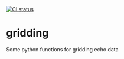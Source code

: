 <!--
SPDX-FileCopyrightText: 2022 Peter Urban, Ghent University

SPDX-License-Identifier: CC0-1.0
-->
<a href="https://github.com/themachinethatgoesping/echogrids/actions/workflows/ci.yml">
  <img src="https://github.com/themachinethatgoesping/echogrids/actions/workflows/ci.yml/badge.svg" alt='CI status'/>
</a>

# gridding
Some python functions for gridding echo data
